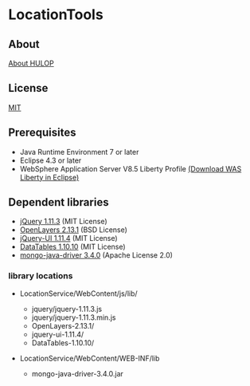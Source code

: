 <!--
The MIT License (MIT)

Copyright (c) 2014, 2023 IBM Corporation
Permission is hereby granted, free of charge, to any person obtaining a copy
of this software and associated documentation files (the "Software"), to deal
in the Software without restriction, including without limitation the rights
to use, copy, modify, merge, publish, distribute, sublicense, and/or sell
copies of the Software, and to permit persons to whom the Software is
furnished to do so, subject to the following conditions:

The above copyright notice and this permission notice shall be included in all
copies or substantial portions of the Software.

THE SOFTWARE IS PROVIDED "AS IS", WITHOUT WARRANTY OF ANY KIND, EXPRESS OR
IMPLIED, INCLUDING BUT NOT LIMITED TO THE WARRANTIES OF MERCHANTABILITY,
FITNESS FOR A PARTICULAR PURPOSE AND NONINFRINGEMENT. IN NO EVENT SHALL THE
AUTHORS OR COPYRIGHT HOLDERS BE LIABLE FOR ANY CLAIM, DAMAGES OR OTHER
LIABILITY, WHETHER IN AN ACTION OF CONTRACT, TORT OR OTHERWISE, ARISING FROM,
OUT OF OR IN CONNECTION WITH THE SOFTWARE OR THE USE OR OTHER DEALINGS IN THE
SOFTWARE.
-->
# LocationTools

## About
[About HULOP](https://github.com/hulop/00Readme)

## License
[MIT](http://opensource.org/licenses/MIT)

## Prerequisites
- Java Runtime Environment 7 or later
- Eclipse 4.3 or later
- WebSphere Application Server V8.5 Liberty Profile [(Download WAS Liberty in Eclipse)](https://developer.ibm.com/wasdev/downloads/liberty-profile-using-eclipse/)

## Dependent libraries
- [jQuery 1.11.3](https://jquery.com/) (MIT License)
- [OpenLayers 2.13.1](http://openlayers.org/two/) (BSD License)
- [jQuery-UI 1.11.4](https://jqueryui.com/) (MIT License)
- [DataTables 1.10.10](https://datatables.net/) (MIT License)
- [mongo-java-driver 3.4.0](https://github.com/mongodb/mongo-java-driver) (Apache License 2.0)

### library locations
- LocationService/WebContent/js/lib/
  - jquery/jquery-1.11.3.js
  - jquery/jquery-1.11.3.min.js
  - OpenLayers-2.13.1/
  - jquery-ui-1.11.4/
  - DataTables-1.10.10/
 
- LocationService/WebContent/WEB-INF/lib
  - mongo-java-driver-3.4.0.jar
